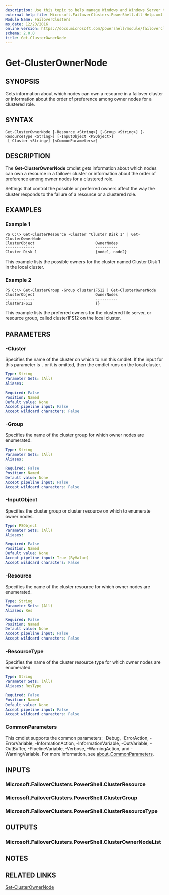 ```yaml
---
description: Use this topic to help manage Windows and Windows Server technologies with Windows PowerShell.
external help file: Microsoft.FailoverClusters.PowerShell.dll-Help.xml
Module Name: FailoverClusters
ms.date: 12/20/2016
online version: https://docs.microsoft.com/powershell/module/failoverclusters/get-clusterownernode?view=windowsserver2022-ps&wt.mc_id=ps-gethelp
schema: 2.0.0
title: Get-ClusterOwnerNode
---
```


# Get-ClusterOwnerNode

## SYNOPSIS
Gets information about which nodes can own a resource in a failover cluster or information about the order of preference among owner nodes for a clustered role.

## SYNTAX

```
Get-ClusterOwnerNode [-Resource <String>] [-Group <String>] [-ResourceType <String>] [-InputObject <PSObject>]
 [-Cluster <String>] [<CommonParameters>]
```

## DESCRIPTION
The **Get-ClusterOwnerNode** cmdlet gets information about which nodes can own a resource in a failover cluster or information about the order of preference among owner nodes for a clustered role.

Settings that control the possible or preferred owners affect the way the cluster responds to the failure of a resource or a clustered role.

## EXAMPLES

### Example 1
```
PS C:\> Get-ClusterResource -Cluster "Cluster Disk 1" | Get-ClusterOwnerNode
ClusterObject                           OwnerNodes 
-------------                           ---------- 
Cluster Disk 1                          {node1, node2}
```

This example lists the possible owners for the cluster named Cluster Disk 1 in the local cluster.

### Example 2
```
PS C:\> Get-ClusterGroup -Group cluster1FS12 | Get-ClusterOwnerNode
ClusterObject                           OwnerNodes 
-------------                           ---------- 
cluster1FS12                            {}
```

This example lists the preferred owners for the clustered file server, or resource group, called cluster1FS12 on the local cluster.

## PARAMETERS

### -Cluster
Specifies the name of the cluster on which to run this cmdlet.
If the input for this parameter is `.` or it is omitted, then the cmdlet runs on the local cluster.

```yaml
Type: String
Parameter Sets: (All)
Aliases: 

Required: False
Position: Named
Default value: None
Accept pipeline input: False
Accept wildcard characters: False
```

### -Group
Specifies the name of the cluster group for which owner nodes are enumerated.

```yaml
Type: String
Parameter Sets: (All)
Aliases: 

Required: False
Position: Named
Default value: None
Accept pipeline input: False
Accept wildcard characters: False
```

### -InputObject
Specifies the cluster group or cluster resource on which to enumerate owner nodes.

```yaml
Type: PSObject
Parameter Sets: (All)
Aliases: 

Required: False
Position: Named
Default value: None
Accept pipeline input: True (ByValue)
Accept wildcard characters: False
```

### -Resource
Specifies the name of the cluster resource for which owner nodes are enumerated.

```yaml
Type: String
Parameter Sets: (All)
Aliases: Res

Required: False
Position: Named
Default value: None
Accept pipeline input: False
Accept wildcard characters: False
```

### -ResourceType
Specifies the name of the cluster resource type for which owner nodes are enumerated.

```yaml
Type: String
Parameter Sets: (All)
Aliases: ResType

Required: False
Position: Named
Default value: None
Accept pipeline input: False
Accept wildcard characters: False
```

### CommonParameters
This cmdlet supports the common parameters: -Debug, -ErrorAction, -ErrorVariable, -InformationAction, -InformationVariable, -OutVariable, -OutBuffer, -PipelineVariable, -Verbose, -WarningAction, and -WarningVariable. For more information, see [about_CommonParameters](https://go.microsoft.com/fwlink/?LinkID=113216).

## INPUTS

### Microsoft.FailoverClusters.PowerShell.ClusterResource

### Microsoft.FailoverClusters.PowerShell.ClusterGroup

### Microsoft.FailoverClusters.PowerShell.ClusterResourceType

## OUTPUTS

### Microsoft.FailoverClusters.PowerShell.ClusterOwnerNodeList

## NOTES

## RELATED LINKS

[Set-ClusterOwnerNode](./Set-ClusterOwnerNode.md)


